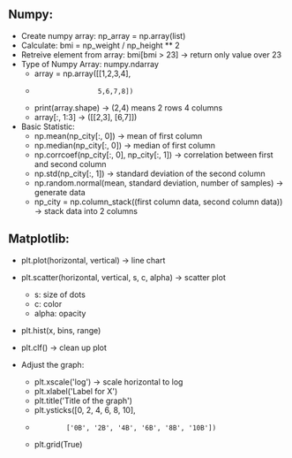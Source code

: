 ## Numpy:
- Create numpy array: np_array = np.array(list)
- Calculate: bmi = np_weight / np_height ** 2
- Retreive element from array: bmi[bmi > 23] -> return only value over 23
- Type of Numpy Array: numpy.ndarray
    - array  = np.array([[1,2,3,4],
    -                     5,6,7,8])
    - print(array.shape) -> (2,4) means 2 rows 4 columns
    - array[:, 1:3] -> ([[2,3], [6,7]])
- Basic Statistic:
    - np.mean(np_city[:, 0]) -> mean of first column
    - np.median(np_city[:, 0]) -> median of first column
    - np.corrcoef(np_city[:, 0], np_city[:, 1]) -> correlation between first and second column
    - np.std(np_city[:, 1]) -> standard deviation of the second column
    - np.random.normal(mean, standard deviation, number of samples) -> generate data
    - np_city = np.column_stack((first column data, second column data)) -> stack data into 2 columns

## Matplotlib:
- plt.plot(horizontal, vertical) -> line chart
- plt.scatter(horizontal, vertical, s, c, alpha) -> scatter plot
    - s: size of dots
    - c: color
    - alpha: opacity
- plt.hist(x, bins, range)

- plt.clf() -> clean up plot


- Adjust the graph:
    - plt.xscale('log') -> scale horizontal to log
    - plt.xlabel('Label for X')
    - plt.title('Title of the graph')
    - plt.ysticks([0, 2, 4, 6, 8, 10],
    -             ['0B', '2B', '4B', '6B', '8B', '10B'])
    - plt.grid(True)
